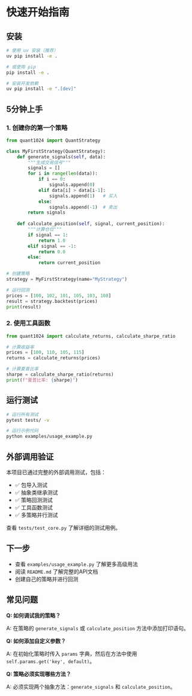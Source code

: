 # 快速开始指南

## 安装

```bash
# 使用 uv 安装（推荐）
uv pip install -e .

# 或使用 pip
pip install -e .

# 安装开发依赖
uv pip install -e ".[dev]"
```

## 5分钟上手

### 1. 创建你的第一个策略

```python
from quant1024 import QuantStrategy

class MyFirstStrategy(QuantStrategy):
    def generate_signals(self, data):
        """生成交易信号"""
        signals = []
        for i in range(len(data)):
            if i == 0:
                signals.append(0)
            elif data[i] > data[i-1]:
                signals.append(1)   # 买入
            else:
                signals.append(-1)  # 卖出
        return signals
    
    def calculate_position(self, signal, current_position):
        """计算仓位"""
        if signal == 1:
            return 1.0
        elif signal == -1:
            return 0.0
        else:
            return current_position

# 创建策略
strategy = MyFirstStrategy(name="MyStrategy")

# 运行回测
prices = [100, 102, 101, 105, 103, 108]
result = strategy.backtest(prices)
print(result)
```

### 2. 使用工具函数

```python
from quant1024 import calculate_returns, calculate_sharpe_ratio

# 计算收益率
prices = [100, 110, 105, 115]
returns = calculate_returns(prices)

# 计算夏普比率
sharpe = calculate_sharpe_ratio(returns)
print(f"夏普比率: {sharpe}")
```

## 运行测试

```bash
# 运行所有测试
pytest tests/ -v

# 运行示例代码
python examples/usage_example.py
```

## 外部调用验证

本项目已通过完整的外部调用测试，包括：
- ✅ 包导入测试
- ✅ 抽象类继承测试
- ✅ 策略回测测试
- ✅ 工具函数测试
- ✅ 多策略并行测试

查看 `tests/test_core.py` 了解详细的测试用例。

## 下一步

- 查看 `examples/usage_example.py` 了解更多高级用法
- 阅读 `README.md` 了解完整的API文档
- 创建自己的策略并进行回测

## 常见问题

**Q: 如何调试我的策略？**

A: 在策略的 `generate_signals` 或 `calculate_position` 方法中添加打印语句。

**Q: 如何添加自定义参数？**

A: 在初始化策略时传入 `params` 字典，然后在方法中使用 `self.params.get('key', default)`。

**Q: 策略必须实现哪些方法？**

A: 必须实现两个抽象方法：`generate_signals` 和 `calculate_position`。

